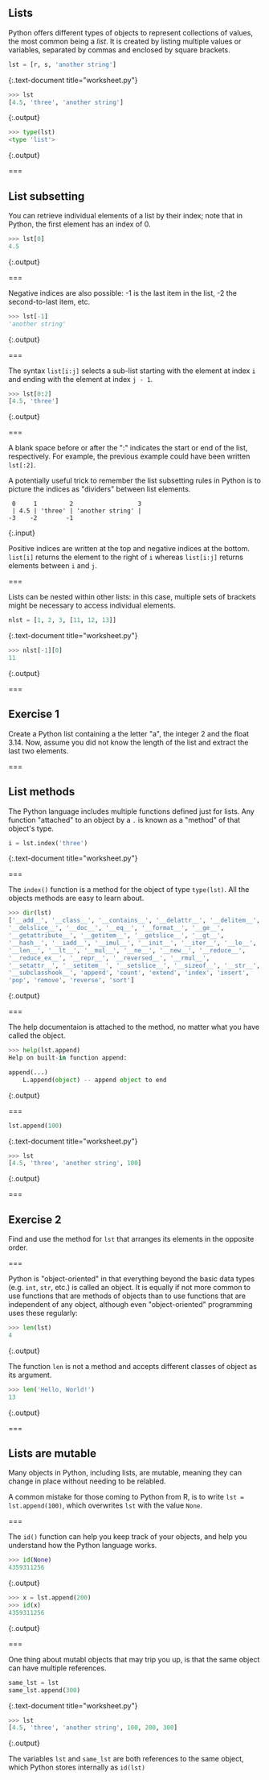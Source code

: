 ---
---

## Lists

Python offers different types of objects to represent collections of values,
the most common being a *list*. It is created by listing multiple values or
variables, separated by commas and enclosed by square brackets.


~~~python
lst = [r, s, 'another string']
~~~
{:.text-document title="worksheet.py"}



~~~python
>>> lst
[4.5, 'three', 'another string']

~~~
{:.output}




~~~python
>>> type(lst)
<type 'list'>

~~~
{:.output}



===

## List subsetting

You can retrieve individual elements of a list by their index; note that in 
Python, the first element has an index of 0.


~~~python
>>> lst[0]
4.5

~~~
{:.output}



===

Negative indices are also possible: -1 is the last item in the list, 
-2 the second-to-last item, etc.


~~~python
>>> lst[-1]
'another string'

~~~
{:.output}



===

The syntax `list[i:j]` selects a sub-list starting with the element at index
`i` and ending with the element at index `j - 1`.


~~~python
>>> lst[0:2]
[4.5, 'three']

~~~
{:.output}



===

A blank space before or after the ":" indicates the start or end of the list,
respectively. For example, the previous example could have been written 
`lst[:2]`.

A potentially useful trick to remember the list subsetting rules in Python is
to picture the indices as "dividers" between list elements.

```
 0     1         2                  3 
 | 4.5 | 'three' | 'another string' |
-3    -2        -1
```
{:.input}

Positive indices are written at the top and negative indices at the bottom. 
`list[i]` returns the element to the right of `i` whereas `list[i:j]` returns
elements between `i` and `j`.

===

Lists can be nested within other lists: in this case, multiple sets of brackets
might be necessary to access individual elements.


~~~python
nlst = [1, 2, 3, [11, 12, 13]]
~~~
{:.text-document title="worksheet.py"}



~~~python
>>> nlst[-1][0]
11

~~~
{:.output}



===

## Exercise 1

Create a Python list containing a the letter "a", the integer 2 and the float 3.14. Now, assume you did not know the length of the list and extract the last two elements.

===

## List methods

The Python language includes multiple functions defined just for lists. Any function "attached" to an
object by a `.` is known as a "method" of that object's type.


~~~python
i = lst.index('three')
~~~
{:.text-document title="worksheet.py"}



===

The `index()` function is a method for the object of type `type(lst)`. All the objects methods
are easy to learn about.


~~~python
>>> dir(lst)
['__add__', '__class__', '__contains__', '__delattr__', '__delitem__',
'__delslice__', '__doc__', '__eq__', '__format__', '__ge__',
'__getattribute__', '__getitem__', '__getslice__', '__gt__',
'__hash__', '__iadd__', '__imul__', '__init__', '__iter__', '__le__',
'__len__', '__lt__', '__mul__', '__ne__', '__new__', '__reduce__',
'__reduce_ex__', '__repr__', '__reversed__', '__rmul__',
'__setattr__', '__setitem__', '__setslice__', '__sizeof__', '__str__',
'__subclasshook__', 'append', 'count', 'extend', 'index', 'insert',
'pop', 'remove', 'reverse', 'sort']

~~~
{:.output}



===

The help documentaion is attached to the method, no matter what you have called the object.


~~~python
>>> help(lst.append)
Help on built-in function append:

append(...)
    L.append(object) -- append object to end


~~~
{:.output}



===


~~~python
lst.append(100)
~~~
{:.text-document title="worksheet.py"}



~~~python
>>> lst
[4.5, 'three', 'another string', 100]

~~~
{:.output}



===

## Exercise 2

Find and use the method for `lst` that arranges its elements in the opposite order.

===

Python is "object-oriented" in that everything beyond the basic data types (e.g. `int`, `str`, etc.) is called an object. It is equally if not more common to use functions that are methods of objects than to use functions that are independent of any object, although even "object-oriented" programming uses these regularly:


~~~python
>>> len(lst)
4

~~~
{:.output}



The function `len` is not a method and accepts different classes of object as its argument.


~~~python
>>> len('Hello, World!')
13

~~~
{:.output}



===

## Lists are mutable

Many objects in Python, including lists, are mutable, meaning they can change in place without needing to be relabled.

A common mistake for those coming to Python from R, is to write `lst = lst.append(100)`, which overwrites `lst` with the value `None`.

===

The `id()` function can help you keep track of your objects, and help you understand how the Python language works.


~~~python
>>> id(None)
4359311256

~~~
{:.output}




~~~python
>>> x = lst.append(200)
>>> id(x)
4359311256

~~~
{:.output}



===

One thing about mutabl objects that may trip you up, is that the same object can have multiple references.


~~~python
same_lst = lst
same_lst.append(300)
~~~
{:.text-document title="worksheet.py"}



~~~python
>>> lst
[4.5, 'three', 'another string', 100, 200, 300]

~~~
{:.output}



The variables `lst` and `same_lst` are both references to the same object, which Python stores internally as `id(lst)`
